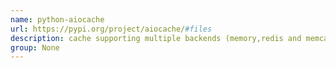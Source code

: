 ```yaml
---
name: python-aiocache
url: https://pypi.org/project/aiocache/#files
description: cache supporting multiple backends (memory,redis and memcached). URL : https://pypi.org/project/aiocache/#files Groups : None
group: None
---
```

